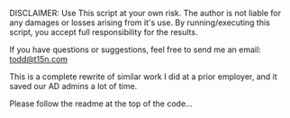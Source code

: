 DISCLAIMER:
Use This script at your own risk. The author is not liable for any damages or losses arising from it's use. By running/executing this script, you accept full responsibility for the results.

If you have questions or suggestions, feel free to send me an email: todd@t15n.com 

This is a complete rewrite of similar work I did at a prior employer, and it saved our AD admins a lot of time. 

Please follow the readme at the top of the code...
